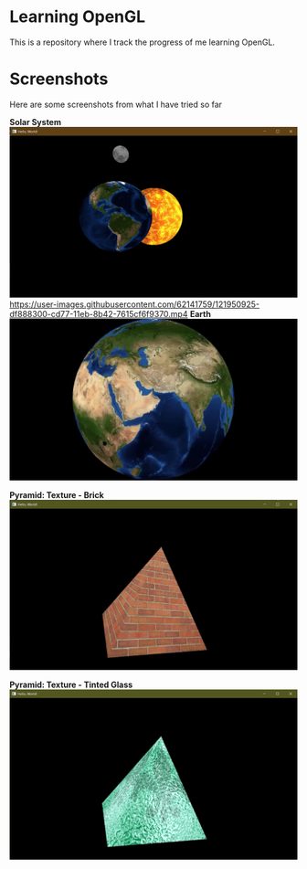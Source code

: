 # Learning OpenGL

This is a repository where I track the progress of me learning OpenGL.

# Screenshots

Here are some screenshots from what I have tried so far

**Solar System**
![Solar System](LOGL/Screenshots/Solar%20System(spheres%20rotating%20with%20appropriate%20textures%20applied).jpg?raw=true "SolarSystem")
https://user-images.githubusercontent.com/62141759/121950925-df888300-cd77-11eb-8b42-7615cf6f9370.mp4
**Earth**
![Earth](LOGL/Screenshots/Sphere%20with%20earth%20texture%20applied.png?raw=true "Earth")

**Pyramid: Texture - Brick**
![Pyramid Texture - Brick](LOGL/Screenshots/Textured%20Pyramid%20-%201.jpg?raw=true "Pyramid: Texture - Brick")

**Pyramid: Texture - Tinted Glass**
![Pyramid Texture - Tinted Glass](LOGL/Screenshots/Textured%20Pyramid%20-%202.jpg?raw=true "Pyramid: Texture - Tinted Glass")
